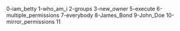 0-iam_betty
1-who_am_i
2-groups
3-new_owner
5-execute
6-multiple_permissions
7-everybody
8-James_Bond
9-John_Doe
10-mirror_permissions
11
